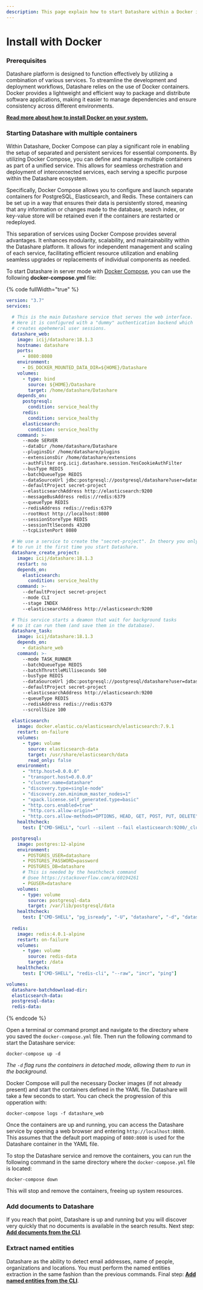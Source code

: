 ```yaml
---
description: This page explain how to start Datashare within a Docker in server mode.
---
```


# Install with Docker

### Prerequisites

Datashare platform is designed to function effectively by utilizing a combination of various services. To streamline the development and deployment workflows, Datashare relies on the use of Docker containers. Docker provides a lightweight and efficient way to package and distribute software applications, making it easier to manage dependencies and ensure consistency across different environments.

[**Read more about how to install Docker on your system.**](https://docs.docker.com/engine/install/)

### Starting Datashare with multiple containers

Within Datashare, Docker Compose can play a significant role in enabling the setup of separated and persistent services for essential components. By utilizing Docker Compose, you can define and manage multiple containers as part of a unified service. This allows for seamless orchestration and deployment of interconnected services, each serving a specific purpose within the Datashare ecosystem.

Specifically, Docker Compose allows you to configure and launch separate containers for PostgreSQL, Elasticsearch, and Redis. These containers can be set up in a way that ensures their data is persistently stored, meaning that any information or changes made to the database, search index, or key-value store will be retained even if the containers are restarted or redeployed.

This separation of services using Docker Compose provides several advantages. It enhances modularity, scalability, and maintainability within the Datashare platform. It allows for independent management and scaling of each service, facilitating efficient resource utilization and enabling seamless upgrades or replacements of individual components as needed.

To start Datashare in server mode with [Docker Compose](https://docs.docker.com/compose/), you can use the following **docker-compose.yml** file:

{% code fullWidth="true" %}
```yaml
version: "3.7"
services:

  # This is the main Datashare service that serves the web interface. 
  # Here it is configured with a "dummy" authentication backend which 
  # creates epehemeral user sessions.
  datashare_web:
    image: icij/datashare:18.1.3
    hostname: datashare
    ports:
      - 8080:8080
    environment:
      - DS_DOCKER_MOUNTED_DATA_DIR=${HOME}/Datashare
    volumes:
      - type: bind
        source: ${HOME}/Datashare
        target: /home/datashare/Datashare
    depends_on:
      postgresql:
        condition: service_healthy
      redis:
        condition: service_healthy
      elasticsearch:
        condition: service_healthy
    command: >-
      --mode SERVER
      --dataDir /home/datashare/Datashare
      --pluginsDir /home/datashare/plugins
      --extensionsDir /home/datashare/extensions
      --authFilter org.icij.datashare.session.YesCookieAuthFilter
      --busType REDIS
      --batchQueueType REDIS
      --dataSourceUrl jdbc:postgresql://postgresql/datashare?user=datashare\&password=password 
      --defaultProject secret-project
      --elasticsearchAddress http://elasticsearch:9200      
      --messageBusAddress redis://redis:6379
      --queueType REDIS
      --redisAddress redis://redis:6379  
      --rootHost http://localhost:8080
      --sessionStoreType REDIS
      --sessionTtlSeconds 43200
      --tcpListenPort 8080

  # We use a service to create the "secret-project". In theory you only need 
  # to run it the first time you start Datashare. 
  datashare_create_project:
    image: icij/datashare:18.1.3
    restart: no
    depends_on:
      elasticsearch:
        condition: service_healthy
    command: >-
      --defaultProject secret-project 
      --mode CLI 
      --stage INDEX 
      --elasticsearchAddress http://elasticsearch:9200

  # This service starts a deamon that wait for background tasks
  # so it can run them (and save them in the database).
  datashare_task:
    image: icij/datashare:18.1.3
    depends_on:
      - datashare_web
    command: >-
      --mode TASK_RUNNER
      --batchQueueType REDIS
      --batchThrottleMilliseconds 500
      --busType REDIS
      --dataSourceUrl jdbc:postgresql://postgresql/datashare?user=datashare\&password=password
      --defaultProject secret-project 
      --elasticsearchAddress http://elasticsearch:9200  
      --queueType REDIS
      --redisAddress redis://redis:6379
      --scrollSize 100  
      
  elasticsearch:
    image: docker.elastic.co/elasticsearch/elasticsearch:7.9.1
    restart: on-failure
    volumes:
      - type: volume
        source: elasticsearch-data
        target: /usr/share/elasticsearch/data
        read_only: false
    environment:
      - "http.host=0.0.0.0"
      - "transport.host=0.0.0.0"
      - "cluster.name=datashare"
      - "discovery.type=single-node"
      - "discovery.zen.minimum_master_nodes=1"
      - "xpack.license.self_generated.type=basic"
      - "http.cors.enabled=true"
      - "http.cors.allow-origin=*"
      - "http.cors.allow-methods=OPTIONS, HEAD, GET, POST, PUT, DELETE"
    healthcheck:
      test: ["CMD-SHELL", "curl --silent --fail elasticsearch:9200/_cluster/health || exit 1"]

  postgresql:
    image: postgres:12-alpine
    environment:
      - POSTGRES_USER=datashare
      - POSTGRES_PASSWORD=password
      - POSTGRES_DB=datashare
      # This is needed by the heathcheck command
      # @see https://stackoverflow.com/a/60194261
      - PGUSER=datashare
    volumes:
      - type: volume
        source: postgresql-data
        target: /var/lib/postgresql/data
    healthcheck:
      test: ["CMD-SHELL", "pg_isready", "-U", "datashare", "-d", "datashare"]
  
  redis:
    image: redis:4.0.1-alpine
    restart: on-failure
    volumes:
      - type: volume
        source: redis-data
        target: /data
    healthcheck:
      test: ["CMD-SHELL", "redis-cli", "--raw", "incr", "ping"]

volumes:
  datashare-batchdownload-dir:
  elasticsearch-data:
  postgresql-data:
  redis-data:
```
{% endcode %}

Open a terminal or command prompt and navigate to the directory where you saved the `docker-compose.yml` file. Then run the following command to start the Datashare service:

```
docker-compose up -d
```

_The `-d` flag runs the containers in detached mode, allowing them to run in the background._

Docker Compose will pull the necessary Docker images (if not already present) and start the containers defined in the YAML file. Datashare will take a few seconds to start. You can check the progression of this opperation with:

```
docker-compose logs -f datashare_web
```

Once the containers are up and running, you can access the Datashare service by opening a web browser and entering `http://localhost:8080`. This assumes that the default port mapping of `8080:8080` is used for the Datashare container in the YAML file.

To stop the Datashare service and remove the containers, you can run the following command in the same directory where the `docker-compose.yml` file is located:

```
docker-compose down
```

This will stop and remove the containers, freeing up system resources.

### Add documents to Datashare

If you reach that point, Datashare is up and running but you will discover very quickly that no documents is available in the search results. Next step: [**Add documents from the CLI**](add-documents-from-the-cli.md).

### Extract named entities

Datashare as the ability to detect email addresses, name of people, organizations and locations. You must perform the named entities extraction in the same fashion than the previous commands. Final step: [**Add named entities from the CLI**](add-entities-from-the-cli.md).
